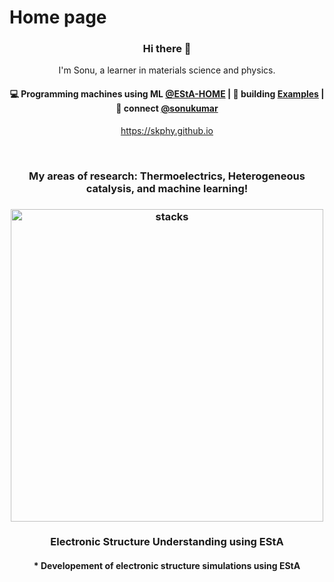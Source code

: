 # Home page

<h3 align="center"> Hi there 👋</h3>

<p align="center">
I'm Sonu, a learner in materials science and physics.
</p>

<h4 align="center">
💻 Programming machines using ML <a href="https://skphy.github.io/esta/html/index.html">@EStA-HOME</a> | 🌱 building <a href="https://skphy.github.io/esta/html/file3.html">Examples</a> | 💬 connect <a href="https://twitter.com/sonukumar">@sonukumar</a>
</h4>
<p  align="center">
<a href="https://skphy.github.io/">https://skphy.github.io</a>
</p>

<br/>
<h3 align="center">
My areas of research: Thermoelectrics, Heterogeneous catalysis, and machine learning!
</h3>


<h3 align="center">
<img src="https://skphy.github.io/esta/html/_images/esta_logo_general1_1.png" alt="stacks" width=500/>
</h3>

<h3 align="center">
  Electronic Structure Understanding using EStA  
  <br/>
  <h4 align="center">
    * Developement of electronic structure simulations using EStA
  </h4>
  
</h3> 
